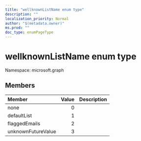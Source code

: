 ```yaml
---
title: "wellknownListName enum type"
description: ""
localization_priority: Normal
author: "$(metadata.owner)"
ms.prod: ""
doc_type: enumPageType
---
```


# wellknownListName enum type

Namespace: microsoft.graph

## Members

| Member             | Value | Description |
| :----------------- | ----: | :---------- |
| none               | 0     |             |
| defaultList        | 1     |             |
| flaggedEmails      | 2     |             |
| unknownFutureValue | 3     |             |
